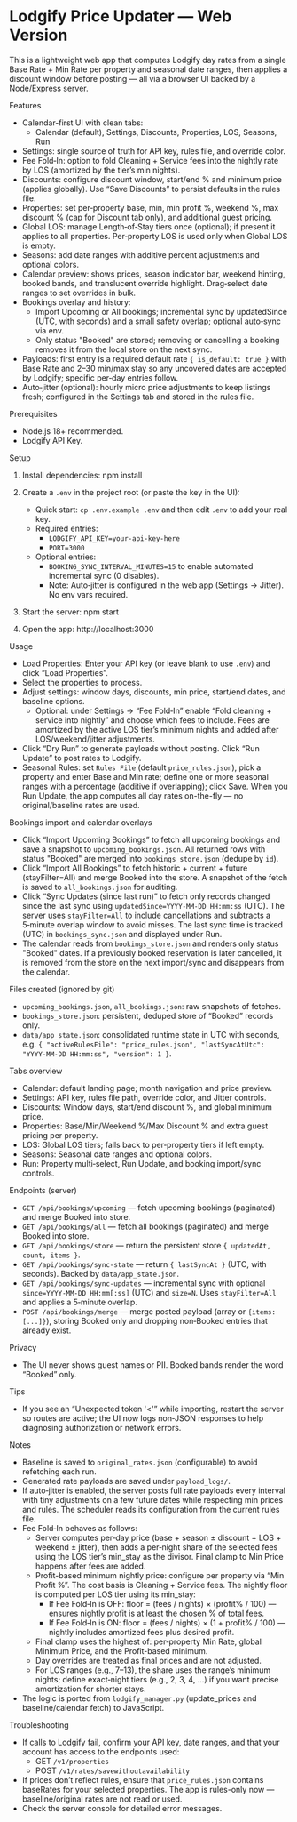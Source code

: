 # Lodgify Price Updater — Web Version

This is a lightweight web app that computes Lodgify day rates from a single Base Rate + Min Rate per property and seasonal date ranges, then applies a discount window before posting — all via a browser UI backed by a Node/Express server.

Features

- Calendar-first UI with clean tabs:
  - Calendar (default), Settings, Discounts, Properties, LOS, Seasons, Run
- Settings: single source of truth for API key, rules file, and override color.
- Fee Fold‑In: option to fold Cleaning + Service fees into the nightly rate by LOS (amortized by the tier’s min nights).
- Discounts: configure discount window, start/end % and minimum price (applies globally). Use “Save Discounts” to persist defaults in the rules file.
- Properties: set per‑property base, min, min profit %, weekend %, max discount % (cap for Discount tab only), and additional guest pricing.
- Global LOS: manage Length‑of‑Stay tiers once (optional); if present it applies to all properties. Per‑property LOS is used only when Global LOS is empty.
- Seasons: add date ranges with additive percent adjustments and optional colors.
- Calendar preview: shows prices, season indicator bar, weekend hinting, booked bands, and translucent override highlight. Drag‑select date ranges to set overrides in bulk.
- Bookings overlay and history:
  - Import Upcoming or All bookings; incremental sync by updatedSince (UTC, with seconds) and a small safety overlap; optional auto‑sync via env.
  - Only status "Booked" are stored; removing or cancelling a booking removes it from the local store on the next sync.
- Payloads: first entry is a required default rate `{ is_default: true }` with Base Rate and 2–30 min/max stay so any uncovered dates are accepted by Lodgify; specific per‑day entries follow.
- Auto‑jitter (optional): hourly micro price adjustments to keep listings fresh; configured in the Settings tab and stored in the rules file.

Prerequisites

- Node.js 18+ recommended.
- Lodgify API Key.

Setup

1. Install dependencies:
   npm install

2. Create a `.env` in the project root (or paste the key in the UI):
   - Quick start: `cp .env.example .env` and then edit `.env` to add your real key.
   - Required entries:
     - `LODGIFY_API_KEY=your-api-key-here`
     - `PORT=3000`
   - Optional entries:
     - `BOOKING_SYNC_INTERVAL_MINUTES=15` to enable automated incremental sync (0 disables).
     - Note: Auto‑jitter is configured in the web app (Settings → Jitter). No env vars required.

3. Start the server:
   npm start

4. Open the app:
   http://localhost:3000

Usage

- Load Properties: Enter your API key (or leave blank to use `.env`) and click “Load Properties”.
- Select the properties to process.
- Adjust settings: window days, discounts, min price, start/end dates, and baseline options.
  - Optional: under Settings → “Fee Fold‑In” enable “Fold cleaning + service into nightly” and choose which fees to include. Fees are amortized by the active LOS tier’s minimum nights and added after LOS/weekend/jitter adjustments.
- Click “Dry Run” to generate payloads without posting. Click “Run Update” to post rates to Lodgify.
- Seasonal Rules: set `Rules File` (default `price_rules.json`), pick a property and enter Base and Min rate; define one or more seasonal ranges with a percentage (additive if overlapping); click Save. When you Run Update, the app computes all day rates on-the-fly — no original/baseline rates are used.

Bookings import and calendar overlays

- Click “Import Upcoming Bookings” to fetch all upcoming bookings and save a snapshot to `upcoming_bookings.json`. All returned rows with status "Booked" are merged into `bookings_store.json` (dedupe by `id`).
- Click “Import All Bookings” to fetch historic + current + future (stayFilter=All) and merge Booked into the store. A snapshot of the fetch is saved to `all_bookings.json` for auditing.
- Click “Sync Updates (since last run)” to fetch only records changed since the last sync using `updatedSince=YYYY-MM-DD HH:mm:ss` (UTC). The server uses `stayFilter=All` to include cancellations and subtracts a 5‑minute overlap window to avoid misses. The last sync time is tracked (UTC) in `bookings_sync.json` and displayed under Run.
- The calendar reads from `bookings_store.json` and renders only status "Booked" dates. If a previously booked reservation is later cancelled, it is removed from the store on the next import/sync and disappears from the calendar.

Files created (ignored by git)

- `upcoming_bookings.json`, `all_bookings.json`: raw snapshots of fetches.
- `bookings_store.json`: persistent, deduped store of “Booked” records only.
- `data/app_state.json`: consolidated runtime state in UTC with seconds, e.g. `{ "activeRulesFile": "price_rules.json", "lastSyncAtUtc": "YYYY-MM-DD HH:mm:ss", "version": 1 }`.

Tabs overview

- Calendar: default landing page; month navigation and price preview.
- Settings: API key, rules file path, override color, and Jitter controls.
- Discounts: Window days, start/end discount %, and global minimum price.
- Properties: Base/Min/Weekend %/Max Discount % and extra guest pricing per property.
- LOS: Global LOS tiers; falls back to per‑property tiers if left empty.
- Seasons: Seasonal date ranges and optional colors.
- Run: Property multi‑select, Run Update, and booking import/sync controls.

Endpoints (server)

- `GET /api/bookings/upcoming` — fetch upcoming bookings (paginated) and merge Booked into store.
- `GET /api/bookings/all` — fetch all bookings (paginated) and merge Booked into store.
- `GET /api/bookings/store` — return the persistent store `{ updatedAt, count, items }`.
- `GET /api/bookings/sync-state` — return `{ lastSyncAt }` (UTC, with seconds). Backed by `data/app_state.json`.
- `GET /api/bookings/sync-updates` — incremental sync with optional `since=YYYY-MM-DD HH:mm[:ss]` (UTC) and `size=N`. Uses `stayFilter=All` and applies a 5‑minute overlap.
- `POST /api/bookings/merge` — merge posted payload (array or `{items:[...]}`), storing Booked only and dropping non‑Booked entries that already exist.

Privacy

- The UI never shows guest names or PII. Booked bands render the word “Booked” only.

Tips

- If you see an “Unexpected token '<'” while importing, restart the server so routes are active; the UI now logs non‑JSON responses to help diagnosing authorization or network errors.

Notes

- Baseline is saved to `original_rates.json` (configurable) to avoid refetching each run.
- Generated rate payloads are saved under `payload_logs/`.
- If auto‑jitter is enabled, the server posts full rate payloads every interval with tiny adjustments on a few future dates while respecting min prices and rules. The scheduler reads its configuration from the current rules file.
- Fee Fold‑In behaves as follows:
  - Server computes per‑day price (base + season ± discount + LOS + weekend ± jitter), then adds a per‑night share of the selected fees using the LOS tier’s min_stay as the divisor. Final clamp to Min Price happens after fees are added.
  - Profit-based minimum nightly price: configure per property via “Min Profit %”. The cost basis is Cleaning + Service fees. The nightly floor is computed per LOS tier using its min_stay:
    - If Fee Fold‑In is OFF: floor = (fees / nights) × (profit% / 100) — ensures nightly profit is at least the chosen % of total fees.
    - If Fee Fold‑In is ON: floor = (fees / nights) × (1 + profit% / 100) — nightly includes amortized fees plus desired profit.
  - Final clamp uses the highest of: per‑property Min Rate, global Minimum Price, and the Profit-based minimum.
  - Day overrides are treated as final prices and are not adjusted.
  - For LOS ranges (e.g., 7–13), the share uses the range’s minimum nights; define exact‑night tiers (e.g., 2, 3, 4, …) if you want precise amortization for shorter stays.
- The logic is ported from `lodgify_manager.py` (update_prices and baseline/calendar fetch) to JavaScript.

Troubleshooting

- If calls to Lodgify fail, confirm your API key, date ranges, and that your account has access to the endpoints used:
  - GET `/v1/properties`
  - POST `/v1/rates/savewithoutavailability`
- If prices don’t reflect rules, ensure that `price_rules.json` contains baseRates for your selected properties. The app is rules-only now — baseline/original rates are not read or used.
- Check the server console for detailed error messages.
